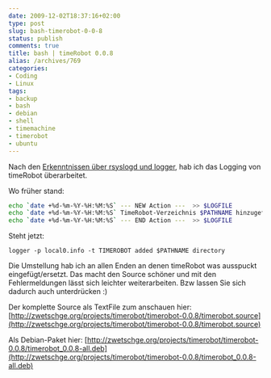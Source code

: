 ```yaml
---
date: 2009-12-02T18:37:16+02:00
type: post
slug: bash-timerobot-0-0-8
status: publish
comments: true
title: bash | timeRobot 0.0.8
alias: /archives/769
categories:
- Coding
- Linux
tags:
- backup
- bash
- debian
- shell
- timemachine
- timerobot
- ubuntu
---
```


Nach den [Erkenntnissen über rsyslogd und logger](/?p=686), hab ich das Logging von timeRobot überarbeitet.

Wo früher stand:

``` bash
echo `date +%d-%m-%Y-%H:%M:%S` --- NEW Action ---  >> $LOGFILE
echo `date +%d-%m-%Y-%H:%M:%S` TimeRobot-Verzeichnis $PATHNAME hinzugefuegt >> $LOGFILE
echo `date +%d-%m-%Y-%H:%M:%S` --- END Action ---  >> $LOGFILE
```

Steht jetzt:

```
logger -p local0.info -t TIMEROBOT added $PATHNAME directory
```

Die Umstellung hab ich an allen Enden an denen timeRobot was ausspuckt eingefügt/ersetzt. Das macht den Source schöner und mit den Fehlermeldungen lässt sich leichter weiterarbeiten. Bzw lassen Sie sich dadurch auch unterdrücken :)

Der komplette Source als TextFile zum anschauen hier: [http://zwetschge.org/projects/timerobot/timerobot-0.0.8/timerobot.source](http://zwetschge.org/projects/timerobot/timerobot-0.0.8/timerobot.source)

Als Debian-Paket hier: [http://zwetschge.org/projects/timerobot/timerobot-0.0.8/timerobot_0.0.8-all.deb](http://zwetschge.org/projects/timerobot/timerobot-0.0.8/timerobot_0.0.8-all.deb)
